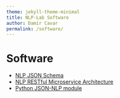 ```yaml
---
theme: jekyll-theme-minimal
title: NLP-Lab Software
author: Damir Cavar
permalink: /software/
---
```


# Software

- [NLP JSON Schema](https://github.com/dcavar/NLP-JSON)
- [NLP RESTful Microservice Architecture](https://api.linguistic.technology/)
- [Python JSON-NLP module](https://pypi.org/project/pyjsonnlp/https://pypi.org/project/pyjsonnlp/)
